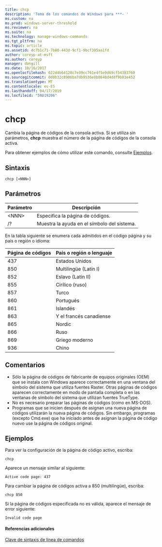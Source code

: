 ```yaml
---
title: chcp
description: 'Tema de los comandos de Windows para ***- '
ms.custom: na
ms.prod: windows-server-threshold
ms.reviewer: na
ms.suite: na
ms.technology: manage-windows-commands
ms.tgt_pltfrm: na
ms.topic: article
ms.assetid: dc7b1c71-7b80-443d-9cf1-9bcf305aa1fd
author: coreyp-at-msft
ms.author: coreyp
manager: dongill
ms.date: 10/16/2017
ms.openlocfilehash: 622d4b64128c7e39cc761e4f5e9d69cf54383760
ms.sourcegitcommit: 0d0b32c8986ba7db9536e0b8648d4ddf9b03e452
ms.translationtype: MT
ms.contentlocale: es-ES
ms.lasthandoff: 04/17/2019
ms.locfileid: "59819206"
---
```

# <a name="chcp"></a>chcp



Cambia la página de códigos de la consola activa. Si se utiliza sin parámetros, **chcp** muestra el número de la página de códigos de la consola activa.

Para obtener ejemplos de cómo utilizar este comando, consulte [Ejemplos](#BKMK_examples).

## <a name="syntax"></a>Sintaxis

```
chcp [<NNN>]
```

## <a name="parameters"></a>Parámetros

|Parámetro|Descripción|
|---------|-----------|
|\<NNN>|Especifica la página de códigos.|
|/?|Muestra la ayuda en el símbolo del sistema.|

En la tabla siguiente se enumera cada admitidos en el código página y su país o región o idioma:

|Página de códigos|País o región o lenguaje|
|---------|--------------------------|
|437|Estados Unidos|
|850|Multilingüe (Latín I)|
|852|Eslavo (Latín II)|
|855|Cirílico (ruso)|
|857|Turco|
|860|Portugués|
|861|Islandés|
|863|Y el francés canadiense|
|865|Nordic|
|866|Ruso|
|869|Griego moderno|
|936|Chino|

## <a name="remarks"></a>Comentarios

-   Sólo la página de códigos de fabricante de equipos originales (OEM) que se instala con Windows aparece correctamente en una ventana del símbolo del sistema que utiliza fuentes Raster. Otras páginas de códigos aparecen correctamente en modo de pantalla completa o en las ventanas de símbolo del sistema que utilizan fuentes TrueType.
-   No es necesario preparar las páginas de códigos (como en MS-DOS).
-   Programas que se inicien después de asignan una nueva página de códigos utilizarán la nueva página de códigos. Sin embargo, programas (excepto Cmd.exe) que ha iniciado antes de asignan la página de código nuevo use la página de códigos original.

## <a name="BKMK_examples"></a>Ejemplos

Para ver la configuración de la página de código activo, escriba:
```
chcp
```
Aparece un mensaje similar al siguiente:

`Active code page: 437`

Para cambiar la página de códigos activa a 850 (multilingüe), escriba:
```
chcp 850
```
Si la página de códigos especificada no es válida, aparece el mensaje de error siguiente:

`Invalid code page`

#### <a name="additional-references"></a>Referencias adicionales

[Clave de sintaxis de línea de comandos](command-line-syntax-key.md)
